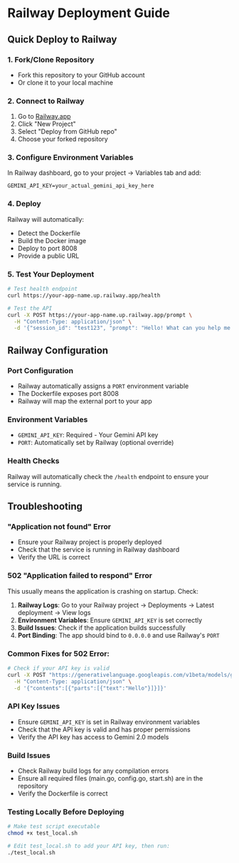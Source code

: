 # Railway Deployment Guide

## Quick Deploy to Railway

### 1. Fork/Clone Repository
- Fork this repository to your GitHub account
- Or clone it to your local machine

### 2. Connect to Railway
1. Go to [Railway.app](https://railway.app)
2. Click "New Project"
3. Select "Deploy from GitHub repo"
4. Choose your forked repository

### 3. Configure Environment Variables
In Railway dashboard, go to your project → Variables tab and add:

```
GEMINI_API_KEY=your_actual_gemini_api_key_here
```

### 4. Deploy
Railway will automatically:
- Detect the Dockerfile
- Build the Docker image
- Deploy to port 8008
- Provide a public URL

### 5. Test Your Deployment
```bash
# Test health endpoint
curl https://your-app-name.up.railway.app/health

# Test the API
curl -X POST https://your-app-name.up.railway.app/prompt \
  -H "Content-Type: application/json" \
  -d '{"session_id": "test123", "prompt": "Hello! What can you help me with?"}'
```

## Railway Configuration

### Port Configuration
- Railway automatically assigns a `PORT` environment variable
- The Dockerfile exposes port 8008
- Railway will map the external port to your app

### Environment Variables
- `GEMINI_API_KEY`: Required - Your Gemini API key
- `PORT`: Automatically set by Railway (optional override)

### Health Checks
Railway will automatically check the `/health` endpoint to ensure your service is running.

## Troubleshooting

### "Application not found" Error
- Ensure your Railway project is properly deployed
- Check that the service is running in Railway dashboard
- Verify the URL is correct

### 502 "Application failed to respond" Error
This usually means the application is crashing on startup. Check:

1. **Railway Logs**: Go to your Railway project → Deployments → Latest deployment → View logs
2. **Environment Variables**: Ensure `GEMINI_API_KEY` is set correctly
3. **Build Issues**: Check if the application builds successfully
4. **Port Binding**: The app should bind to `0.0.0.0` and use Railway's `PORT`

### Common Fixes for 502 Error:
```bash
# Check if your API key is valid
curl -X POST "https://generativelanguage.googleapis.com/v1beta/models/gemini-2.0-flash-exp:generateContent?key=YOUR_API_KEY" \
  -H "Content-Type: application/json" \
  -d '{"contents":[{"parts":[{"text":"Hello"}]}]}'
```

### API Key Issues
- Ensure `GEMINI_API_KEY` is set in Railway environment variables
- Check that the API key is valid and has proper permissions
- Verify the API key has access to Gemini 2.0 models

### Build Issues
- Check Railway build logs for any compilation errors
- Ensure all required files (main.go, config.go, start.sh) are in the repository
- Verify the Dockerfile is correct

### Testing Locally Before Deploying
```bash
# Make test script executable
chmod +x test_local.sh

# Edit test_local.sh to add your API key, then run:
./test_local.sh
``` 